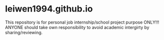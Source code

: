 # leiwen1994.github.io
This repository is for personal job internship/school project purpose ONLY!!!
ANYONE should take own responsibility to avoid academic intergirty by sharing/reviewing.
